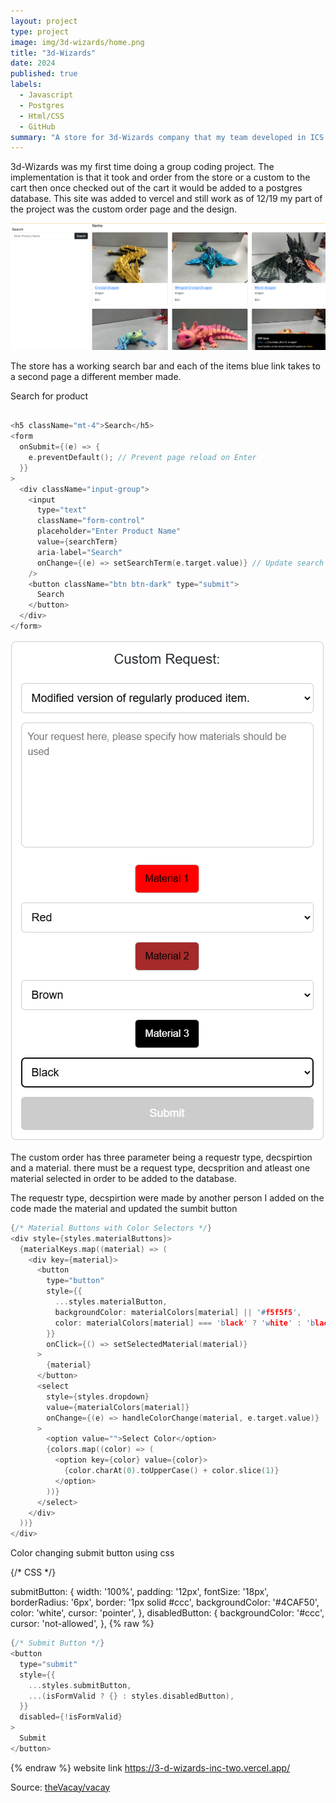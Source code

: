 ```yaml
---
layout: project
type: project
image: img/3d-wizards/home.png
title: "3d-Wizards"
date: 2024
published: true
labels:
  - Javascript
  - Postgres
  - Html/CSS
  - GitHub
summary: "A store for 3d-Wizards company that my team developed in ICS 314."
---
```


3d-Wizards was my first time doing a group coding project. The implementation is that it took and order from the store or a custom to the cart then once checked out of the cart it would be added to a postgres database. This site was added to vercel and still work as of 12/19 my part of the project was the custom order page and the design. 

<img class="img-fluid" src="../img/3d-wizards/store.png">

The store has a working search bar and each of the items blue link takes to a second page a different member made.

Search for product

```cpp

<h5 className="mt-4">Search</h5>
<form
  onSubmit={(e) => {
    e.preventDefault(); // Prevent page reload on Enter
  }}
>
  <div className="input-group">
    <input
      type="text"
      className="form-control"
      placeholder="Enter Product Name"
      value={searchTerm}
      aria-label="Search"
      onChange={(e) => setSearchTerm(e.target.value)} // Update search term
    />
    <button className="btn btn-dark" type="submit">
      Search
    </button>
  </div>
</form>

```

<img class="img-fluid" src="../img/3d-wizards/custom.png">

The custom order has three parameter being a requestr type, decspirtion and a material. there must be a request type, decsprition and atleast one material selected in order to be added to the database. 

The requestr type, decspirtion were made by another person I added on the code made the material and updated the sumbit button

```cpp
{/* Material Buttons with Color Selectors */}
<div style={styles.materialButtons}>
  {materialKeys.map((material) => (
    <div key={material}>
      <button
        type="button"
        style={{
          ...styles.materialButton,
          backgroundColor: materialColors[material] || '#f5f5f5',
          color: materialColors[material] === 'black' ? 'white' : 'black',
        }}
        onClick={() => setSelectedMaterial(material)}
      >
        {material}
      </button>
      <select
        style={styles.dropdown}
        value={materialColors[material]}
        onChange={(e) => handleColorChange(material, e.target.value)}
      >
        <option value="">Select Color</option>
        {colors.map((color) => (
          <option key={color} value={color}>
            {color.charAt(0).toUpperCase() + color.slice(1)}
          </option>
        ))}
      </select>
    </div>
  ))}
</div>

```

Color changing submit button using css



{/* CSS */}

submitButton: {
    width: '100%',
    padding: '12px',
    fontSize: '18px',
    borderRadius: '6px',
    border: '1px solid #ccc',
    backgroundColor: '#4CAF50',
    color: 'white',
    cursor: 'pointer',
},
disabledButton: {
    backgroundColor: '#ccc',
    cursor: 'not-allowed',
},
{% raw %}
```cpp
{/* Submit Button */}
<button
  type="submit"
  style={{
    ...styles.submitButton,
    ...(isFormValid ? {} : styles.disabledButton),
  }}
  disabled={!isFormValid}
>
  Submit
</button>

```
{% endraw %}
website link
https://3-d-wizards-inc-two.vercel.app/

Source: <a href="https://github.com/theVacay/vacay">theVacay/vacay</a>